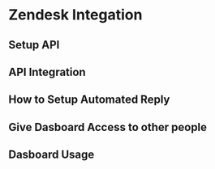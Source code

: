 
# Zendesk Integation 

## Setup API

## API Integration 

## How to Setup Automated Reply

## Give Dasboard Access to other people 

## Dasboard Usage 

